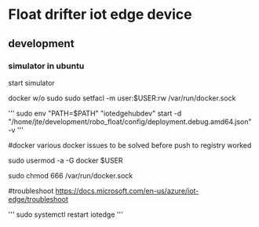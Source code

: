 # Float drifter iot edge device

## development

### simulator in ubuntu
start simulator 


docker w/o sudo
sudo setfacl -m user:$USER:rw /var/run/docker.sock 


'''
sudo env "PATH=$PATH" "iotedgehubdev" start -d "/home/jte/development/robo_float/config/deployment.debug.amd64.json" -v
'''

#docker 
various docker issues to be solved before push to registry worked

sudo usermod -a -G docker $USER

sudo chmod 666 /var/run/docker.sock

#troubleshoot
https://docs.microsoft.com/en-us/azure/iot-edge/troubleshoot

'''
sudo systemctl restart iotedge
'''


